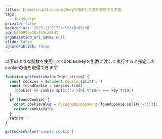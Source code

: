 ```yaml
---
title: 【JavaScript】cookieのkeyを指定して値を取得する方法
tags:
  - JavaScript
private: false
updated_at: '2023-11-11T23:55:40+09:00'
id: b30690de10a4b5ca51d1
organization_url_name: null
slide: false
ignorePublish: false
---
```

以下のような関数を使用してcookieのkeyを引数に渡して実行すると指定したcookieの値を取得できます

```ts
function getCookieValue(key: string) {
  const cookies = document.cookie.split(';')
  const foundCookie = cookies.find(
    (cookie) => cookie.split('=')[0].trim() === key.trim()
  )
  if (foundCookie) {
    const cookieValue = decodeURIComponent(foundCookie.split('=')[1])
    return cookieValue
  }
  return ''
}

getCookieValue('sample_cookie')
```

